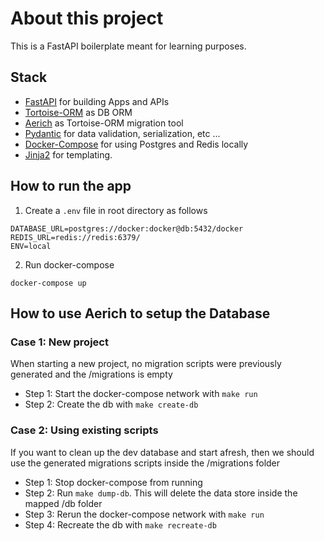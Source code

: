 # About this project

This is a FastAPI boilerplate meant for learning purposes.

## Stack
- [FastAPI](https://fastapi.tiangolo.com/) for building Apps and APIs
- [Tortoise-ORM](https://tortoise-orm.readthedocs.io/en/latest/) as DB ORM
- [Aerich](https://github.com/tortoise/aerich) as Tortoise-ORM migration tool
- [Pydantic](https://pydantic-docs.helpmanual.io/) for data validation, serialization, etc ...
- [Docker-Compose](https://docs.docker.com/compose/) for using Postgres and Redis locally
- [Jinja2](https://jinja.palletsprojects.com/en/3.0.x/) for templating.

## How to run the app

1. Create a `.env` file in root directory as follows

```
DATABASE_URL=postgres://docker:docker@db:5432/docker
REDIS_URL=redis://redis:6379/
ENV=local
```

2. Run docker-compose

```docker-compose up```

## How to use Aerich to setup the Database

### Case 1: New project

When starting a new project, no migration scripts were previously generated and the /migrations is empty

- Step 1: Start the docker-compose network with `make run`
- Step 2: Create the db with `make create-db`

### Case 2: Using existing scripts

If you want to clean up the dev database and start afresh, then we should use the generated migrations scripts inside the /migrations folder

- Step 1: Stop docker-compose from running
- Step 2: Run `make dump-db`. This will delete the data store inside the mapped /db folder
- Step 3: Rerun the docker-compose network with `make run`
- Step 4: Recreate the db with `make recreate-db`
